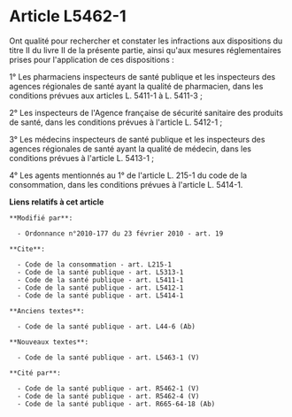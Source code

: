# Article L5462-1

Ont qualité pour rechercher et constater les infractions aux dispositions du titre II du livre II de la présente partie,
ainsi qu'aux mesures réglementaires prises pour l'application de ces dispositions : 

1° Les pharmaciens inspecteurs de santé publique et les inspecteurs des agences régionales de santé ayant la qualité de
pharmacien, dans les conditions prévues aux articles L. 5411-1 à L. 5411-3 ; 

2° Les inspecteurs de l'Agence française de sécurité sanitaire des produits de santé, dans les conditions prévues à l'article
L. 5412-1 ; 

3° Les médecins inspecteurs de santé publique et les inspecteurs des agences régionales de santé ayant la qualité de médecin,
dans les conditions prévues à l'article L. 5413-1 ; 

4° Les agents mentionnés au 1° de l'article L. 215-1 du code de la consommation, dans les conditions prévues à l'article L.
5414-1.

**Liens relatifs à cet article**

	**Modifié par**:

	  - Ordonnance n°2010-177 du 23 février 2010 - art. 19

	**Cite**:

	  - Code de la consommation - art. L215-1
	  - Code de la santé publique - art. L5313-1
	  - Code de la santé publique - art. L5411-1
	  - Code de la santé publique - art. L5412-1
	  - Code de la santé publique - art. L5414-1

	**Anciens textes**:

	  - Code de la santé publique - art. L44-6 (Ab)

	**Nouveaux textes**:

	  - Code de la santé publique - art. L5463-1 (V)

	**Cité par**:

	  - Code de la santé publique - art. R5462-1 (V)
	  - Code de la santé publique - art. R5462-4 (V)
	  - Code de la santé publique - art. R665-64-18 (Ab)
